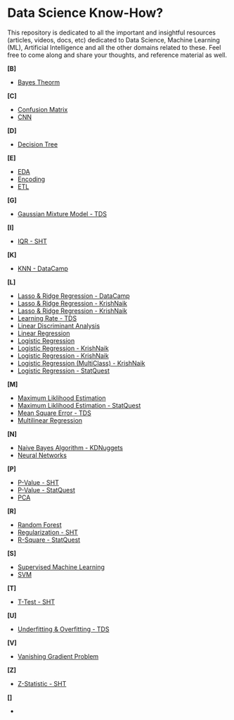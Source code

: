 # Data Science Know-How?
This repository is dedicated to all the important and insightful resources (articles, videos, docs, etc) dedicated to Data Science, Machine Learning (ML), Artificial Intelligence and all the other domains related to these. Feel free to come along and share your thoughts, and reference material as well.

**[B]**
  - [Bayes Theorm]()

**[C]**
  - [Confusion Matrix](https://towardsdatascience.com/understanding-confusion-matrix-a9ad42dcfd62)
  - [CNN]()

**[D]**
  - [Decision Tree]()

**[E]**
  - [EDA]()
  - [Encoding]()
  - [ETL]()

**[G]**
  - [Gaussian Mixture Model - TDS](https://towardsdatascience.com/gaussian-mixture-models-explained-6986aaf5a95)

**[I]**
  - [IQR - SHT](https://www.statisticshowto.com/probability-and-statistics/interquartile-range/)

**[K]**
  - [KNN - DataCamp](https://www.datacamp.com/tutorial/k-nearest-neighbor-classification-scikit-learn)

**[L]**
  - [Lasso & Ridge Regression - DataCamp](https://www.datacamp.com/tutorial/tutorial-lasso-ridge-regression)
  - [Lasso & Ridge Regression - KrishNaik](https://www.youtube.com/watch?v=9lRv01HDU0s)
  - [Lasso & Ridge Regression - KrishNaik](https://www.youtube.com/watch?v=vaQxdBEcBzU)
  - [Learning Rate - TDS](https://towardsdatascience.com/understanding-learning-rates-and-how-it-improves-performance-in-deep-learning-d0d4059c1c10)
  - [Linear Discriminant Analysis](https://towardsdatascience.com/linear-discriminant-analysis-explained-f88be6c1e00b)
  - [Linear Regression]()
  - [Logistic Regression](https://www.datacamp.com/tutorial/logistic-regression-R)
  - [Logistic Regression - KrishNaik](https://www.youtube.com/watch?v=L_xBe7MbPwk)
  - [Logistic Regression - KrishNaik](https://www.youtube.com/watch?v=uFfsSgQgerw)
  - [Logistic Regression (MultiClass) - KrishNaik](https://www.youtube.com/watch?v=V8fS0T_ktn4)
  - [Logistic Regression - StatQuest](https://www.youtube.com/watch?v=yIYKR4sgzI8&list=PLblh5JKOoLUKxzEP5HA2d-Li7IJkHfXSe)
  
**[M]**
  - [Maximum Liklihood Estimation](https://bit.ly/3JFHxGt)
  - [Maximum Liklihood Estimation - StatQuest](https://www.youtube.com/watch?v=BfKanl1aSG0&list=PLblh5JKOoLUKxzEP5HA2d-Li7IJkHfXSe&index=3)
  - [Mean Square Error - TDS](https://bit.ly/3wSjYmj)
  - [Multilinear Regression]()

**[N]**
  - [Naive Bayes Algorithm - KDNuggets](https://www.kdnuggets.com/2020/06/naive-bayes-algorithm-everything.html)
  - [Neural Networks]()

**[P]**
  - [P-Value - SHT](https://www.statisticshowto.com/probability-and-statistics/statistics-definitions/p-value/)
  - [P-Value - StatQuest](https://www.youtube.com/watch?v=vemZtEM63GY)
  - [PCA]()

**[R]**
  - [Random Forest]()
  - [Regularization - SHT](https://www.statisticshowto.com/regularization/)
  - [R-Square - StatQuest](https://www.youtube.com/watch?v=xxFYro8QuXA&list=PLblh5JKOoLUKxzEP5HA2d-Li7IJkHfXSe&index=5)

**[S]**
  - [Supervised Machine Learning]()
  - [SVM]()

**[T]**
  - [T-Test - SHT](https://www.statisticshowto.com/probability-and-statistics/t-test/)

**[U]**
  - [Underfitting & Overfitting - TDS](https://towardsdatascience.com/overfitting-and-underfitting-principles-ea8964d9c45c)

**[V]**
  - [Vanishing Gradient Problem]()

**[Z]**
  - [Z-Statistic - SHT](https://www.statisticshowto.com/probability-and-statistics/z-score/)



**[]**
  - []()

